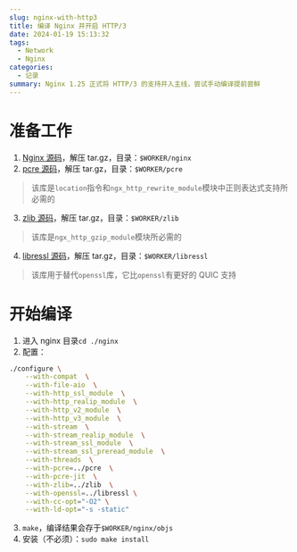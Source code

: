 ```yaml
---
slug: nginx-with-http3
title: 编译 Nginx 并开启 HTTP/3
date: 2024-01-19 15:13:32
tags: 
  - Network
  - Nginx
categories: 
  - 记录
summary: Nginx 1.25 正式将 HTTP/3 的支持并入主线，尝试手动编译提前尝鲜
---
```

# 准备工作
1. [Nginx 源码](https://nginx.org/en/download.html)，解压 tar.gz，目录：`$WORKER/nginx`
2. [pcre 源码](https://github.com/PCRE2Project/pcre2/releases)，解压 tar.gz，目录：`$WORKER/pcre`
> 该库是`location`指令和`ngx_http_rewrite_module`模块中正则表达式支持所必需的
3. [zlib 源码](https://zlib.net)，解压 tar.gz，目录：`$WORKER/zlib`
> 该库是`ngx_http_gzip_module`模块所必需的
4. [libressl 源码](https://ftp.openbsd.org/pub/OpenBSD/LibreSSL/)，解压 tar.gz，目录：`$WORKER/libressl`
> 该库用于替代`openssl`库，它比`openssl`有更好的 QUIC 支持

# 开始编译
1. 进入 nginx 目录`cd ./nginx`
2. 配置：
```bash
./configure \
    --with-compat  \
    --with-file-aio  \
    --with-http_ssl_module  \
    --with-http_realip_module  \
    --with-http_v2_module  \
    --with-http_v3_module  \
    --with-stream  \
    --with-stream_realip_module  \
    --with-stream_ssl_module  \
    --with-stream_ssl_preread_module  \
    --with-threads  \
    --with-pcre=../pcre  \
    --with-pcre-jit  \
    --with-zlib=../zlib  \
    --with-openssl=../libressl \
    --with-cc-opt="-O2" \
    --with-ld-opt="-s -static"
```
3. `make`，编译结果会存于`$WORKER/nginx/objs`
4. 安装（不必须）：`sudo make install`